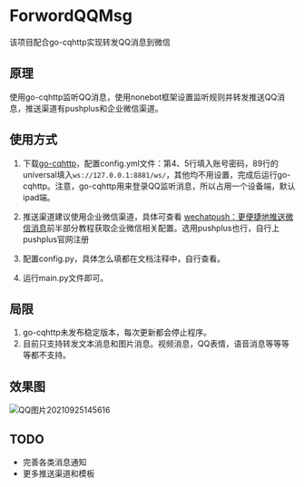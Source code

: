 # ForwordQQMsg
该项目配合go-cqhttp实现转发QQ消息到微信

## 原理

使用go-cqhttp监听QQ消息，使用nonebot框架设置监听规则并转发推送QQ消息，推送渠道有pushplus和企业微信渠道。

## 使用方式
1. 下载[go-cqhttp](https://github.com/Mrs4s/go-cqhttp/releases)，配置config.yml文件：第4、5行填入账号密码，89行的universal填入`ws://127.0.0.1:8881/ws/`，其他均不用设置，完成后运行go-cqhttp。注意，go-cqhttp用来登录QQ监听消息，所以占用一个设备端，默认ipad端。

2. 推送渠道建议使用企业微信渠道，具体可查看 [wechatpush：更便捷地推送微信消息](https://www.zzzjoy.cn/%E9%A1%B9%E7%9B%AE/wechatpush%EF%BC%9A%E6%9B%B4%E4%BE%BF%E6%8D%B7%E5%9C%B0%E6%8E%A8%E9%80%81%E5%BE%AE%E4%BF%A1%E6%B6%88%E6%81%AF/)前半部分教程获取企业微信相关配置。选用pushplus也行，自行上pushplus官网注册
3. 配置config.py，具体怎么填都在文档注释中，自行查看。
4. 运行main.py文件即可。

## 局限

1. go-cqhttp未发布稳定版本，每次更新都会停止程序。
2. 目前只支持转发文本消息和图片消息。视频消息，QQ表情，语音消息等等等等都不支持。

## 效果图

![QQ图片20210925145616](https://gitee.com/zzzjoy/My_Pictures/raw/master/202109251520737.png)

## TODO

* 完善各类消息通知
* 更多推送渠道和模板
